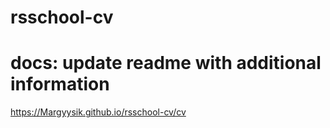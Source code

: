 # rsschool-cv
# docs: update readme with additional information
https://Margyysik.github.io/rsschool-cv/cv
